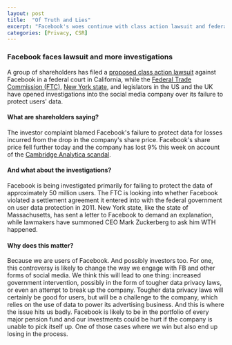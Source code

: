 ```yaml
---
layout: post
title:  "Of Truth and Lies"
excerpt: "Facebook's woes continue with class action lawsuit and federal investigation."
categories: [Privacy, CSR]
---
```


### Facebook faces lawsuit and more investigations

A group of shareholders has filed a <a href="https://www.bloomberg.com/news/articles/2018-03-20/facebook-sued-by-investors-over-voter-profile-harvesting" target="_blank">proposed class action lawsuit</a> against Facebook in a federal court in California, while the <a href="https://www.nytimes.com/2018/03/20/business/ftc-facebook-privacy-investigation.html?rref=collection%2Fsectioncollection%2Fbusiness&action=click&contentCollection=business&region=rank&module=package&version=highlights&contentPlacement=1&pgtype=sectionfront" target="_blank">Federal Trade Commission (FTC)</a>, <a href="https://ag.ny.gov/press-release/statement-ag-schneiderman-facebookcambridge-analytica" target="_blank">New York state</a>, and legislators in the US and the UK have opened investigations into the social media company over its failure to protect users' data.

#### What are shareholders saying?

The investor complaint blamed Facebook's failure to protect data for losses incurred from the drop in the company's share price. Facebook's share price fell further today and the company has lost 9% this week on account of the <a href="https://www.sustainabilitymatters.info/privacy/environment/2018/03/19/facebook.html" target="_blank">Cambridge Analytica scandal</a>.

#### And what about the investigations?

Facebook is being investigated primarily for failing to protect the data of approximately 50 million users. The FTC is looking into whether Facebook violated a settlement agreement it entered into with the federal government on user data protection in 2011. New York state, like the state of Massachusetts, has sent a letter to Facebook to demand an explanation, while lawmakers have summoned CEO Mark Zuckerberg to ask him WTH happened.

#### Why does this matter?

Because we are users of Facebook. And possibly investors too. For one, this controversy is likely to change the way we engage with FB and other forms of social media. We think this will lead to one thing: increased government intervention, possibly in the form of tougher data privacy laws, or even an attempt to break up the company. Tougher data privacy laws will certainly be good for users, but will be a challenge to the company, which relies on the use of data to power its advertising business. And this is where the issue hits us badly. Facebook is likely to be in the portfolio of every major pension fund and our investments could be hurt if the company is unable to pick itself up. One of those cases where we win but also end up losing in the process.
